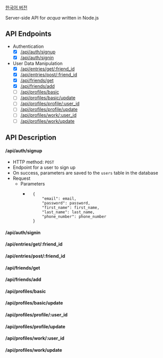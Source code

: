 [한국어 버전](./README_kr.md)

Server-side API for _acqua_ written in Node.js

## API Endpoints

- Authentication
    - [x] [/api/auth/signup](#apiauthsignup)
    - [x] [/api/auth/signin](#apiauthsignin)  
- User Data Manipulation
    - [x] [/api/entries/get/:friend_id](#apientriesgetfriend_id)
    - [x] [/api/entries/post/:friend_id](#apientriespostfriend_id)
    - [x] [/api/friends/get](#apifriendsget)
    - [x] [/api/friends/add](#apifriendsadd)
    - [ ] [/api/profiles/basic](#apiprofilesbasic)
    - [ ] [/api/profiles/basic/update](#apiprofilesbasicupdate)
    - [ ] [/api/profiles/profile/:user_id](#apiprofilesprofileuser_id)
    - [ ] [/api/profiles/profile/update](#apiprofilesprofileupdate)
    - [ ] [/api/profiles/work/:user_id](#apiprofilesworkuser_id)
    - [ ] [/api/profiles/work/update](#apiprofilesworkupdate)

## API Description
#### /api/auth/signup
- HTTP method: `POST`
- Endpoint for a user to sign up
- On success, parameters are saved to the `users` table in the database
- Request
    - Parameters
        - ```
            {
				"email": email,
				"password": password,
				"first_name": first_name,
				"last_name": last_name,
				"phone_number": phone_number
			}
            ```

#### /api/auth/signin
#### /api/entries/get/:friend_id
#### /api/entries/post/:friend_id
#### /api/friends/get
#### /api/friends/add
#### /api/profiles/basic
#### /api/profiles/basic/update
#### /api/profiles/profile/:user_id
#### /api/profiles/profile/update
#### /api/profiles/work/:user_id
#### /api/profiles/work/update